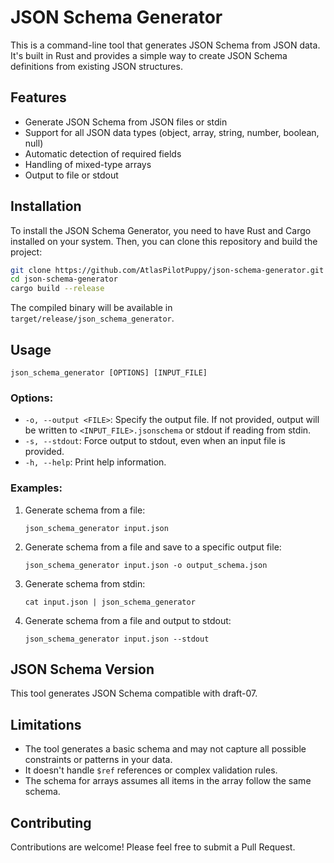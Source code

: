 # JSON Schema Generator

This is a command-line tool that generates JSON Schema from JSON data. It's built in Rust and provides a simple way to create JSON Schema definitions from existing JSON structures.

## Features

- Generate JSON Schema from JSON files or stdin
- Support for all JSON data types (object, array, string, number, boolean, null)
- Automatic detection of required fields
- Handling of mixed-type arrays
- Output to file or stdout

## Installation

To install the JSON Schema Generator, you need to have Rust and Cargo installed on your system. Then, you can clone this repository and build the project:

```bash
git clone https://github.com/AtlasPilotPuppy/json-schema-generator.git
cd json-schema-generator
cargo build --release
```

The compiled binary will be available in `target/release/json_schema_generator`.

## Usage

```
json_schema_generator [OPTIONS] [INPUT_FILE]
```

### Options:

- `-o, --output <FILE>`: Specify the output file. If not provided, output will be written to `<INPUT_FILE>.jsonschema` or stdout if reading from stdin.
- `-s, --stdout`: Force output to stdout, even when an input file is provided.
- `-h, --help`: Print help information.

### Examples:

1. Generate schema from a file:

   ```
   json_schema_generator input.json
   ```

2. Generate schema from a file and save to a specific output file:

   ```
   json_schema_generator input.json -o output_schema.json
   ```

3. Generate schema from stdin:

   ```
   cat input.json | json_schema_generator
   ```

4. Generate schema from a file and output to stdout:

   ```
   json_schema_generator input.json --stdout
   ```

## JSON Schema Version

This tool generates JSON Schema compatible with draft-07.

## Limitations

- The tool generates a basic schema and may not capture all possible constraints or patterns in your data.
- It doesn't handle `$ref` references or complex validation rules.
- The schema for arrays assumes all items in the array follow the same schema.

## Contributing

Contributions are welcome! Please feel free to submit a Pull Request.

